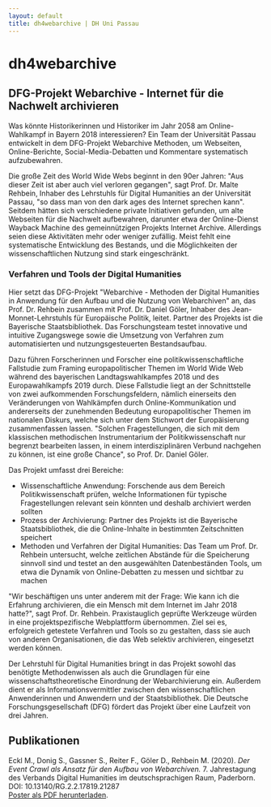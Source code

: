 ```yaml
---
layout: default
title: dh4webarchive | DH Uni Passau
---
```


# dh4webarchive

## DFG-Projekt Webarchive - Internet für die Nachwelt archivieren

Was könnte Historikerinnen und Historiker im Jahr 2058 am Online-Wahlkampf in Bayern 2018 interessieren? Ein Team der Universität Passau entwickelt in dem DFG-Projekt Webarchive Methoden, um Webseiten, Online-Berichte, Social-Media-Debatten und Kommentare systematisch aufzubewahren.

Die große Zeit des World Wide Webs beginnt in den 90er Jahren: "Aus dieser Zeit ist aber auch viel verloren gegangen", sagt Prof. Dr. Malte Rehbein, Inhaber des Lehrstuhls für Digital Humanities an der Universität Passau, "so dass man von den dark ages des Internet sprechen kann". Seitdem hätten sich verschiedene private Initiativen gefunden, um alte Webseiten für die Nachwelt aufbewahren, darunter etwa der Online-Dienst Wayback Machine des gemeinnützigen Projekts Internet Archive. Allerdings seien diese Aktivitäten mehr oder weniger zufällig. Meist fehlt eine systematische Entwicklung des Bestands, und die Möglichkeiten der wissenschaftlichen Nutzung sind stark eingeschränkt.

### Verfahren und Tools der Digital Humanities

Hier setzt das DFG-Projekt "Webarchive - Methoden der Digital Humanities in Anwendung für den Aufbau und die Nutzung von Webarchiven" an, das Prof. Dr. Rehbein zusammen mit Prof. Dr. Daniel Göler, Inhaber des Jean-Monnet-Lehrstuhls für Europäische Politik, leitet. Partner des Projekts ist die Bayerische Staatsbibliothek. Das Forschungsteam testet innovative und intuitive Zugangswege sowie die Umsetzung von Verfahren zum automatisierten und nutzungsgesteuerten Bestandsaufbau.

Dazu führen Forscherinnen und Forscher eine politikwissenschaftliche Fallstudie zum Framing europapolitischer Themen im World Wide Web während des bayerischen Landtagswahlkampfes 2018 und des Europawahlkampfs 2019 durch. Diese Fallstudie liegt an der Schnittstelle von zwei aufkommenden Forschungsfeldern, nämlich einerseits den Veränderungen von Wahlkämpfen durch Online-Kommunikation und andererseits der zunehmenden Bedeutung europapolitischer Themen im nationalen Diskurs, welche sich unter dem Stichwort der Europäisierung zusammenfassen lassen. "Solchen Fragestellungen, die sich mit dem klassischen methodischen Instrumentarium der Politikwissenschaft nur begrenzt bearbeiten lassen, in einem interdisziplinären Verbund nachgehen zu können, ist eine große Chance", so Prof. Dr. Daniel Göler.

Das Projekt umfasst drei Bereiche:

  * Wissenschaftliche Anwendung: Forschende aus dem Bereich Politikwissenschaft prüfen, welche Informationen für typische Fragestellungen relevant sein könnten und deshalb archiviert werden sollten
  * Prozess der Archivierung: Partner des Projekts ist die Bayerische Staatsbibliothek, die die Online-Inhalte in bestimmten Zeitschnitten speichert
  * Methoden und Verfahren der Digital Humanities: Das Team um Prof. Dr. Rehbein untersucht, welche zeitlichen Abstände für die Speicherung sinnvoll sind und testet an den ausgewählten Datenbeständen Tools, um etwa die Dynamik von Online-Debatten zu messen und sichtbar zu machen

"Wir beschäftigen uns unter anderem mit der Frage: Wie kann ich die Erfahrung archivieren, die ein Mensch mit dem Internet im Jahr 2018 hatte?", sagt Prof. Dr. Rehbein. Praxistauglich geprüfte Werkzeuge würden in eine projektspezifische Webplattform übernommen. Ziel sei es, erfolgreich getestete Verfahren und Tools so zu gestalten, dass sie auch von anderen Organisationen, die das Web selektiv archivieren, eingesetzt werden können.

Der Lehrstuhl für Digital Humanities bringt in das Projekt sowohl das benötigte Methodenwissen als auch die Grundlagen für eine wissenschaftstheoretische Einordnung der Webarchivierung ein. Außerdem dient er als Informationsvermittler zwischen den wissenschaftlichen Anwenderinnen und Anwendern und der Staatsbibliothek. Die Deutsche Forschungsgesellschaft (DFG) fördert das Projekt über eine Laufzeit von drei Jahren.

## Publikationen

<div class="ui segment">
    <p>
        Eckl M., Donig S., Gassner S., Reiter F., Göler D., Rehbein M. (2020).
        <em>Der Event Crawl als Ansatz für den Aufbau von Webarchiven.</em>
        7. Jahrestagung des Verbands Digital Humanities im deutschsprachigen Raum, Paderborn. DOI: 10.13140/RG.2.2.17819.21287
        <br/>
        <a href="/assets/Poster_DHd_2020_Paderborn_A0.pdf"><i class="file pdf outline icon"></i> Poster als PDF herunterladen</a>.
    </p>
</div>
